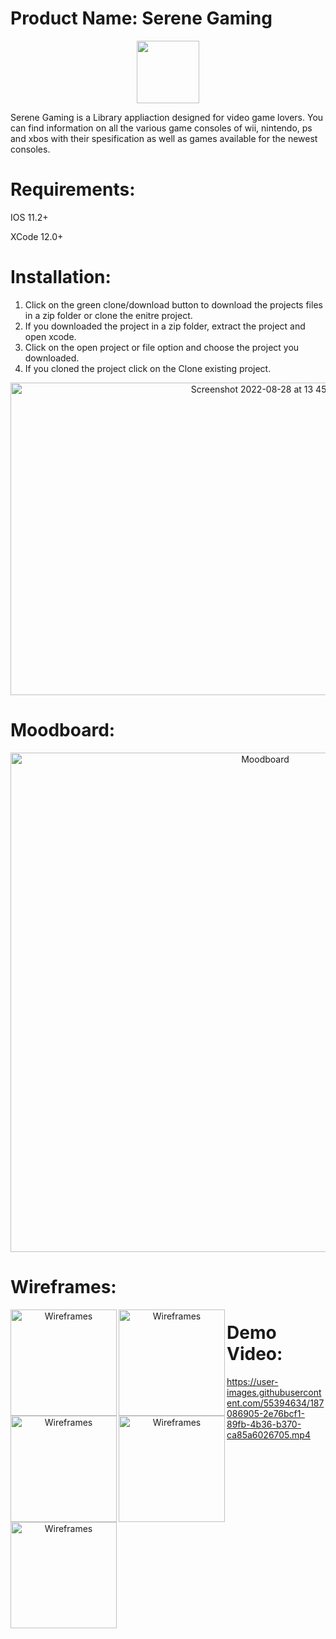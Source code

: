 # Product Name: Serene Gaming

<p align="center">
  <img src="https://user-images.githubusercontent.com/55394634/187067811-90a2f9ae-0b88-49ba-b6bf-a60e0687196f.png" width="100" height="100">
</p>

  Serene Gaming is a Library appliaction designed for video game lovers. You can find information on all the various game consoles of wii, nintendo, ps and xbos with their spesification as well as games available for the newest consoles.

# Requirements:
  
  IOS 11.2+
  
  XCode 12.0+
  
# Installation:
  1. Click on the green clone/download button to download the projects files in a zip folder or clone the enitre project.
  2. If you downloaded the project in a zip folder, extract the project and open xcode.
  3. Click on the open project or file option and choose the project you downloaded.
  4. If you cloned the project click on the Clone existing project.
  
 <p align="center">
  <img width="799" alt="Screenshot 2022-08-28 at 13 45 52" src="https://user-images.githubusercontent.com/55394634/187072576-92975ad8-46d2-4be9-90d3-040d9e726288.png" height="500">
</p>

# Moodboard:
 <p align="center">
  <img width="799" alt="Moodboard" src="https://user-images.githubusercontent.com/55394634/187072659-97158801-8a6b-40a4-948a-c8f949cea65f.png">
</p>

# Wireframes:
 <p align="center">
  <img alt="Wireframes" src="https://user-images.githubusercontent.com/55394634/187072870-a2676622-9305-41fb-b896-7e51888079a0.png"  width="170" float="left" align="left" >
</p>

 <p align="center">
  <img alt="Wireframes" src="https://user-images.githubusercontent.com/55394634/187072966-c3257b75-2bfd-4c4a-bc1f-0805facb3bd9.png"  width="170" float="left" align="left">
</p>

<p align="center">
  <img alt="Wireframes" src="https://user-images.githubusercontent.com/55394634/187073091-74fa9435-71ed-4cf1-a2e1-3e5017a171c2.png"  width="170" float="left" align="left">
</p>

<p align="center">
  <img alt="Wireframes" src="https://user-images.githubusercontent.com/55394634/187073118-8591cacf-432a-4af3-b543-4045a219d599.png"  width="170" float="left" align="left">
</p>

<p align="center">
  <img alt="Wireframes" src="https://user-images.githubusercontent.com/55394634/187073141-e0e368da-d69b-4be6-974a-08eb8dc58b7b.png"  width="170" float="left" align="left" margin-right="100">
</p>

# Demo Video:
https://user-images.githubusercontent.com/55394634/187086905-2e76bcf1-89fb-4b36-b370-ca85a6026705.mp4




